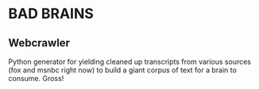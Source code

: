 # BAD BRAINS

## Webcrawler

Python generator for yielding cleaned up transcripts from various sources (fox and msnbc right now) to build a giant corpus of text for a brain to consume. Gross!